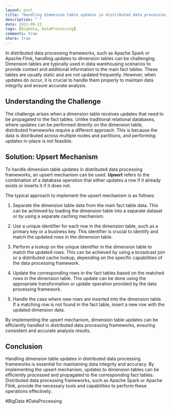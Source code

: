 ```yaml
---
layout: post
title: "Handling dimension table updates in distributed data processing frameworks."
description: " "
date: 2023-09-22
tags: [BigData, DataProcessing]
comments: true
share: true
---
```


In distributed data processing frameworks, such as Apache Spark or Apache Flink, handling updates to dimension tables can be challenging. Dimension tables are typically used in data warehousing scenarios to provide context and additional information to the main fact tables. These tables are usually static and are not updated frequently. However, when updates do occur, it is crucial to handle them properly to maintain data integrity and ensure accurate analysis.

## Understanding the Challenge
The challenge arises when a dimension table receives updates that need to be propagated to the fact tables. Unlike traditional relational databases, where updates can be performed directly on the dimension table, distributed frameworks require a different approach. This is because the data is distributed across multiple nodes and partitions, and performing updates in-place is not feasible.

## Solution: Upsert Mechanism
To handle dimension table updates in distributed data processing frameworks, an upsert mechanism can be used. **Upsert** refers to the combination of a database operation that either updates a row if it already exists or inserts it if it does not.

The typical approach to implement the upsert mechanism is as follows:

1. Separate the dimension table data from the main fact table data. This can be achieved by loading the dimension table into a separate dataset or by using a separate caching mechanism.

2. Use a unique identifier for each row in the dimension table, such as a primary key or a business key. This identifier is crucial to identify and match the updated rows in the dimension table.

3. Perform a lookup on the unique identifier in the dimension table to match the updated rows. This can be achieved by using a broadcast join or a distributed cache lookup, depending on the specific capabilities of the data processing framework.

4. Update the corresponding rows in the fact tables based on the matched rows in the dimension table. This update can be done using the appropriate transformation or update operation provided by the data processing framework.

5. Handle the case where new rows are inserted into the dimension table. If a matching row is not found in the fact table, insert a new row with the updated dimension data.

By implementing the upsert mechanism, dimension table updates can be efficiently handled in distributed data processing frameworks, ensuring consistent and accurate analysis results.

## Conclusion
Handling dimension table updates in distributed data processing frameworks is essential for maintaining data integrity and accuracy. By implementing the upsert mechanism, updates to dimension tables can be efficiently processed and propagated to the corresponding fact tables. Distributed data processing frameworks, such as Apache Spark or Apache Flink, provide the necessary tools and capabilities to perform these operations effectively.

#BigData #DataProcessing
